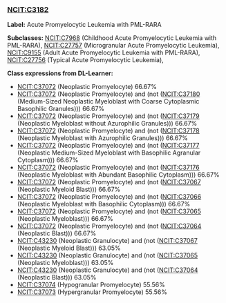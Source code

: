 
### [NCIT:C3182](http://purl.obolibrary.org/obo/NCIT_C3182)
**Label:** Acute Promyelocytic Leukemia with PML-RARA

**Subclasses:** [NCIT:C7968](http://purl.obolibrary.org/obo/NCIT_C7968) (Childhood Acute Promyelocytic Leukemia with PML-RARA), [NCIT:C27757](http://purl.obolibrary.org/obo/NCIT_C27757) (Microgranular Acute Promyelocytic Leukemia), [NCIT:C9155](http://purl.obolibrary.org/obo/NCIT_C9155) (Adult Acute Promyelocytic Leukemia with PML-RARA), [NCIT:C27756](http://purl.obolibrary.org/obo/NCIT_C27756) (Typical Acute Promyelocytic Leukemia), 

**Class expressions from DL-Learner:**

- [NCIT:C37072](http://purl.obolibrary.org/obo/NCIT_C37072) (Neoplastic Promyelocyte) 66.67%
- [NCIT:C37072](http://purl.obolibrary.org/obo/NCIT_C37072) (Neoplastic Promyelocyte) and (not ([NCIT:C37180](http://purl.obolibrary.org/obo/NCIT_C37180) (Medium-Sized Neoplastic Myeloblast with Coarse Cytoplasmic Basophilic Granules))) 66.67%
- [NCIT:C37072](http://purl.obolibrary.org/obo/NCIT_C37072) (Neoplastic Promyelocyte) and (not ([NCIT:C37179](http://purl.obolibrary.org/obo/NCIT_C37179) (Neoplastic Myeloblast without Azurophilic Granules))) 66.67%
- [NCIT:C37072](http://purl.obolibrary.org/obo/NCIT_C37072) (Neoplastic Promyelocyte) and (not ([NCIT:C37178](http://purl.obolibrary.org/obo/NCIT_C37178) (Neoplastic Myeloblast with Azurophilic Granules))) 66.67%
- [NCIT:C37072](http://purl.obolibrary.org/obo/NCIT_C37072) (Neoplastic Promyelocyte) and (not ([NCIT:C37177](http://purl.obolibrary.org/obo/NCIT_C37177) (Neoplastic Medium-Sized Myeloblast with Basophilic Agranular Cytoplasm))) 66.67%
- [NCIT:C37072](http://purl.obolibrary.org/obo/NCIT_C37072) (Neoplastic Promyelocyte) and (not ([NCIT:C37176](http://purl.obolibrary.org/obo/NCIT_C37176) (Neoplastic Myeloblast with Abundant Basophilic Cytoplasm))) 66.67%
- [NCIT:C37072](http://purl.obolibrary.org/obo/NCIT_C37072) (Neoplastic Promyelocyte) and (not ([NCIT:C37067](http://purl.obolibrary.org/obo/NCIT_C37067) (Neoplastic Myeloid Blast))) 66.67%
- [NCIT:C37072](http://purl.obolibrary.org/obo/NCIT_C37072) (Neoplastic Promyelocyte) and (not ([NCIT:C37066](http://purl.obolibrary.org/obo/NCIT_C37066) (Neoplastic Myeloblast with Basophilic Cytoplasm))) 66.67%
- [NCIT:C37072](http://purl.obolibrary.org/obo/NCIT_C37072) (Neoplastic Promyelocyte) and (not ([NCIT:C37065](http://purl.obolibrary.org/obo/NCIT_C37065) (Neoplastic Myeloblast))) 66.67%
- [NCIT:C37072](http://purl.obolibrary.org/obo/NCIT_C37072) (Neoplastic Promyelocyte) and (not ([NCIT:C37064](http://purl.obolibrary.org/obo/NCIT_C37064) (Neoplastic Blast))) 66.67%
- [NCIT:C43230](http://purl.obolibrary.org/obo/NCIT_C43230) (Neoplastic Granulocyte) and (not ([NCIT:C37067](http://purl.obolibrary.org/obo/NCIT_C37067) (Neoplastic Myeloid Blast))) 63.05%
- [NCIT:C43230](http://purl.obolibrary.org/obo/NCIT_C43230) (Neoplastic Granulocyte) and (not ([NCIT:C37065](http://purl.obolibrary.org/obo/NCIT_C37065) (Neoplastic Myeloblast))) 63.05%
- [NCIT:C43230](http://purl.obolibrary.org/obo/NCIT_C43230) (Neoplastic Granulocyte) and (not ([NCIT:C37064](http://purl.obolibrary.org/obo/NCIT_C37064) (Neoplastic Blast))) 63.05%
- [NCIT:C37074](http://purl.obolibrary.org/obo/NCIT_C37074) (Hypogranular Promyelocyte) 55.56%
- [NCIT:C37073](http://purl.obolibrary.org/obo/NCIT_C37073) (Hypergranular Promyelocyte) 55.56%


